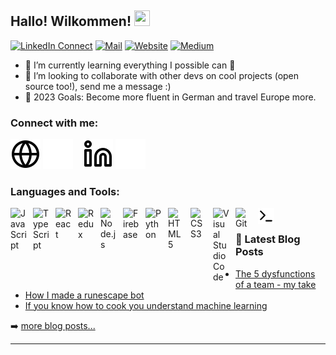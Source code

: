 ## Hallo! Wilkommen! <img src="https://c.tenor.com/Wx9IEmZZXSoAAAAi/hi.gif" width="25" height="25">

[![LinkedIn Connect](https://img.shields.io/badge/Connect-LinkedIn-0077B5?style=for-the-badge&logo=linkedin&logoColor=white)](https://linkedin.com/in/joshuagornall)
[![Mail](https://img.shields.io/badge/Contact-Gmail-D14836?style=for-the-badge&logo=gmail&logoColor=white)](mailto:joshua.gornall@gmail.com)
[![Website](https://img.shields.io/website?label=gornall.tech&style=for-the-badge&url=https%3A%2F%2Fpersonal-website-2022-joshuagornall.vercel.app/)](https://personal-website-2022-joshuagornall.vercel.app/)
[![Medium](https://img.shields.io/badge/Read-E0B0FF?label=medium&style=for-the-badge&logo=medium&logoColor=white)](https://joshuagornall.medium.com/)

- 🌱 I’m currently learning everything I possible can 🤣
- 👯 I’m looking to collaborate with other devs on cool projects (open source too!), send me a message :)
- 🥅 2023 Goals: Become more fluent in German and travel Europe more.


### Connect with me:

[![website](./img/globe-light.svg)](https://personal-website-2022-joshuagornall.vercel.app/#gh-light-mode-only)
[![website](./img/globe-dark.svg)](https://personal-website-2022-joshuagornall.vercel.app/#gh-dark-mode-only)
&nbsp;&nbsp;
[![website](./img/linkedin-light.svg)](https://linkedin.com/in/joshuagornall#gh-light-mode-only)
[![website](./img/linkedin-dark.svg)](https://linkedin.com/in/joshuagornallr#gh-dark-mode-only)

### Languages and Tools:

<img align="left" alt="JavaScript" width="26px" src="https://cdn.jsdelivr.net/gh/devicons/devicon/icons/javascript/javascript-original.svg" style="padding-right:10px;" />
<img align="left" alt="TypeScript" width="26px" src="https://cdn.jsdelivr.net/gh/devicons/devicon/icons/typescript/typescript-original.svg" style="padding-right:10px;" />
<img align="left" alt="React" width="26px" src="https://cdn.jsdelivr.net/gh/devicons/devicon/icons/react/react-original.svg" style="padding-right:10px;" />
<img align="left" alt="Redux" width="26px" src="https://cdn.jsdelivr.net/gh/devicons/devicon/icons/redux/redux-original.svg" style="padding-right:10px;" />
<img align="left" alt="Node.js" width="26px" src="https://cdn.jsdelivr.net/gh/devicons/devicon/icons/nodejs/nodejs-original.svg" style="padding-right:10px;" />
<img align="left" alt="Firebase" width="26px" src="https://cdn.jsdelivr.net/gh/devicons/devicon/icons/firebase/firebase-plain-wordmark.svg" style="padding-right:10px;" />
<img align="left" alt="Python" width="26px" src="https://cdn.jsdelivr.net/gh/devicons/devicon/icons/python/python-original.svg" style="padding-right:10px;" />
<img align="left" alt="HTML5" width="26px" src="https://cdn.jsdelivr.net/gh/devicons/devicon/icons/html5/html5-original.svg" style="padding-right:10px;" />
<img align="left" alt="CSS3" width="26px" src="https://cdn.jsdelivr.net/gh/devicons/devicon/icons/css3/css3-original.svg" style="padding-right:10px;" />
<img align="left" alt="Visual Studio Code" width="26px" src="https://cdn.jsdelivr.net/gh/devicons/devicon/icons/vscode/vscode-original.svg" style="padding-right:10px;" />
<img align="left" alt="Git" width="26px" src="https://cdn.jsdelivr.net/gh/devicons/devicon/icons/git/git-original.svg" style="padding-right:10px;" />
<img align="left" alt="Terminal" width="26px" src="./img/terminal-light.svg" style="padding-right:10px;" />

<br/>

### 📕 Latest Blog Posts

<!-- BLOG-POST-LIST:START -->
- [The 5 dysfunctions of a team - my take](https://joshuagornall.medium.com/5-dysfunctions-of-a-team-my-take-6853d5c14a3f)
- [How I made a runescape bot](https://joshuagornall.medium.com/how-i-made-a-runescape-bot-90248acae34)
- [If you know how to cook you understand machine learning](https://joshuagornall.medium.com/if-you-know-how-to-cook-you-understand-machine-learning-c5908dbd97fd)
<!-- BLOG-POST-LIST:END -->

➡️ [more blog posts...](https://personal-website-2022-joshuagornall.vercel.app/)

---


<!-- links to your social media accounts -->

[1.1]: mailto:joshua.gornall@gmail.com
[2.1]: https://www.linkedin.com/in/joshuagornall/
[3.1]: https://leetcode.com/JoshuaGornall/
[4.1]: https://joshuagornall.medium.com/
